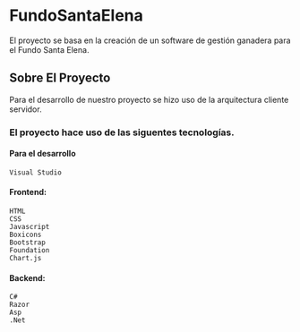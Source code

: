 # FundoSantaElena
El proyecto se basa en la creación de un software de gestión ganadera para el Fundo Santa Elena.
## Sobre El Proyecto
Para el desarrollo de nuestro proyecto se hizo uso de la arquitectura cliente servidor.
### El proyecto hace uso de las siguentes tecnologías.
#### Para el desarrollo
```
Visual Studio
```
#### Frontend:
```
HTML
CSS
Javascript
Boxicons
Bootstrap
Foundation
Chart.js
```
#### Backend:
```
C#
Razor
Asp
.Net
```
